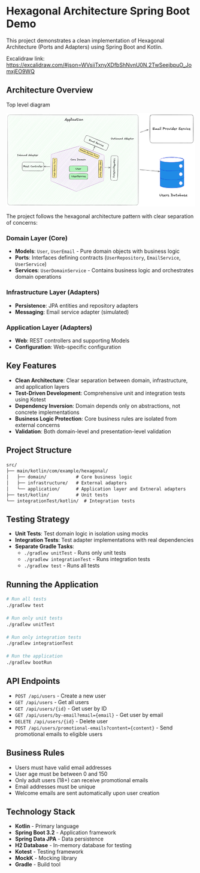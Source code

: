 # Hexagonal Architecture Spring Boot Demo

This project demonstrates a clean implementation of Hexagonal Architecture (Ports and Adapters) using Spring Boot and Kotlin.

Excalidraw link: https://excalidraw.com/#json=WVsiiTxnyXDfbShNvnU0N,2TwSeejbpuO_JomxjEO9WQ

## Architecture Overview

Top level diagram

![img.png](img.png)

The project follows the hexagonal architecture pattern with clear separation of concerns:

### Domain Layer (Core)
- **Models**: `User`, `UserEmail` - Pure domain objects with business logic
- **Ports**: Interfaces defining contracts (`UserRepository`, `EmailService`, `UserService`)
- **Services**: `UserDomainService` - Contains business logic and orchestrates domain operations

### Infrastructure Layer (Adapters)
- **Persistence**: JPA entities and repository adapters
- **Messaging**: Email service adapter (simulated)

### Application Layer (Adapters)
- **Web**: REST controllers and supporting Models
- **Configuration**: Web-specific configuration

## Key Features

- **Clean Architecture**: Clear separation between domain, infrastructure, and application layers
- **Test-Driven Development**: Comprehensive unit and integration tests using Kotest
- **Dependency Inversion**: Domain depends only on abstractions, not concrete implementations
- **Business Logic Protection**: Core business rules are isolated from external concerns
- **Validation**: Both domain-level and presentation-level validation

## Project Structure

```
src/
├── main/kotlin/com/example/hexagonal/
│   ├── domain/           # Core business logic
│   ├── infrastructure/   # External adapters
│   └── application/      # Application layer and Extneral adapters
├── test/kotlin/          # Unit tests
└── integrationTest/kotlin/  # Integration tests
```

## Testing Strategy

- **Unit Tests**: Test domain logic in isolation using mocks
- **Integration Tests**: Test adapter implementations with real dependencies
- **Separate Gradle Tasks**:
    - `./gradlew unitTest` - Runs only unit tests
    - `./gradlew integrationTest` - Runs integration tests
    - `./gradlew test` - Runs all tests

## Running the Application

```bash
# Run all tests
./gradlew test

# Run only unit tests
./gradlew unitTest

# Run only integration tests
./gradlew integrationTest

# Run the application
./gradlew bootRun
```

## API Endpoints

- `POST /api/users` - Create a new user
- `GET /api/users` - Get all users
- `GET /api/users/{id}` - Get user by ID
- `GET /api/users/by-email?email={email}` - Get user by email
- `DELETE /api/users/{id}` - Delete user
- `POST /api/users/promotional-emails?content={content}` - Send promotional emails to eligible users

## Business Rules

- Users must have valid email addresses
- User age must be between 0 and 150
- Only adult users (18+) can receive promotional emails
- Email addresses must be unique
- Welcome emails are sent automatically upon user creation

## Technology Stack

- **Kotlin** - Primary language
- **Spring Boot 3.2** - Application framework
- **Spring Data JPA** - Data persistence
- **H2 Database** - In-memory database for testing
- **Kotest** - Testing framework
- **MockK** - Mocking library
- **Gradle** - Build tool